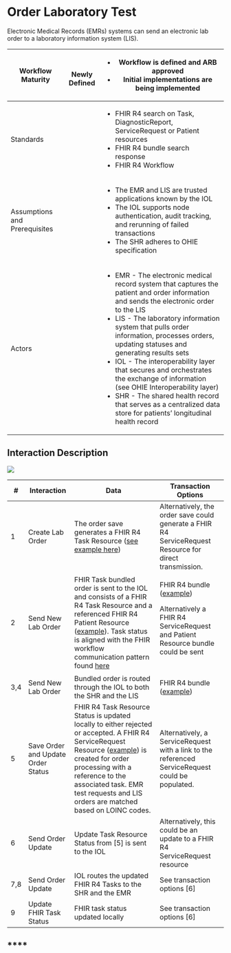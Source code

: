 # Order Laboratory Test

Electronic Medical Records (EMRs) systems can send an electronic lab order to a laboratory information system (LIS).

| **Workflow Maturity**         | <p><img src="https://lh6.googleusercontent.com/Kxkqfa92YGW3mIOmWio0Twi4YLMA92z6mL1MuFzkx4AWS5CX5zbzWid5z4p2W-e6O66llKpaU0r6lzwyXfhbIiWmkVEuPDy6stX5x5L8uC2DkEXs6qUFX-7xxXTlb9hbkg" alt=""></p><p><strong>Newly Defined</strong></p> | <p></p><ul><li><strong>Workflow is defined and ARB approved</strong></li><li><strong>Initial implementations are being implemented</strong></li></ul>                                                                                                                                                                                                                                                                                                                                                                                                                    |
| ----------------------------- | ----------------------------------------------------------------------------------------------------------------------------------------------------------------------------------------------------------------------------------- | ------------------------------------------------------------------------------------------------------------------------------------------------------------------------------------------------------------------------------------------------------------------------------------------------------------------------------------------------------------------------------------------------------------------------------------------------------------------------------------------------------------------------------------------------------------------------ |
| Standards                     |                                                                                                                                                                                                                                     | <p></p><ul><li>FHIR R4 search on Task, DiagnosticReport, ServiceRequest or Patient resources</li><li>FHIR R4 bundle search response</li><li>FHIR R4 Workflow</li></ul>                                                                                                                                                                                                                                                                                                                                                                                                   |
| Assumptions and Prerequisites |                                                                                                                                                                                                                                     | <p></p><ul><li>The EMR and LIS are trusted applications known by the IOL </li><li>The IOL supports node authentication, audit tracking, and rerunning of failed transactions</li><li>The SHR adheres to OHIE specification</li></ul>                                                                                                                                                                                                                                                                                                                                     |
| Actors                        |                                                                                                                                                                                                                                     | <p></p><ul><li>EMR - The electronic medical record system that captures the patient and order information and sends the electronic order to the LIS</li><li>LIS - The laboratory information system that pulls order information, processes orders, updating statuses and generating results sets</li><li>IOL - The interoperability layer that secures and orchestrates the exchange of information (see OHIE Interoperability layer)</li><li>SHR - The shared health record that serves as a centralized data store for patients’ longitudinal health record</li></ul> |

## **Interaction Description**&#x20;

![](https://lh6.googleusercontent.com/rmStLcHds3HOuCnVpcLYt6-3RIRWbR2jCa-s7jsKWQnvcdXo37rxEM23xYKsid4Qz6lVa2A2t2rZ\_9742sX\_mVGAQ5htfn9BYVcCRV0-06PPx--UAi6iXcx1Mr7blm6fqQ)

| **#** | Interaction                        | Data                                                                                                                                                                                                                                                                                                                                                                                                                | Transaction Options                                                                                                                                                                                                                                                  |
| ----- | ---------------------------------- | ------------------------------------------------------------------------------------------------------------------------------------------------------------------------------------------------------------------------------------------------------------------------------------------------------------------------------------------------------------------------------------------------------------------- | -------------------------------------------------------------------------------------------------------------------------------------------------------------------------------------------------------------------------------------------------------------------- |
| 1     | Create Lab Order                   | The order save generates a FHIR R4 Task Resource ([see example here](https://docs.google.com/document/d/10cEBED1abA2s8LWFzLDWldv4j25pByQF8K2oZfhHB24/edit?ts=5f245ba3#heading=h.xk6hg1i1g2xp))                                                                                                                                                                                                                      | Alternatively, the order save could generate a FHIR R4 ServiceRequest Resource for direct transmission.                                                                                                                                                              |
| 2     | Send New Lab Order                 | FHIR Task bundled order is sent to the IOL and consists of a FHIR R4 Task Resource and a referenced FHIR R4 Patient Resource ([example](https://docs.google.com/document/d/10cEBED1abA2s8LWFzLDWldv4j25pByQF8K2oZfhHB24/edit?ts=5f245ba3#heading=h.j3gsupx1n06l)). Task status is aligned with the FHIR workflow communication pattern found [here](https://www.hl7.org/fhir/workflow-communications.html#12.6.2.1) | <p>FHIR R4 bundle (<a href="https://docs.google.com/document/d/10cEBED1abA2s8LWFzLDWldv4j25pByQF8K2oZfhHB24/edit?ts=5f245ba3#heading=h.jhmys02ttr9r">example</a>)</p><p>Alternatively a FHIR R4 ServiceRequest and Patient Resource bundle could be sent<br><br></p> |
| 3,4   | Send New Lab Order                 | Bundled order is routed through the IOL to both the SHR and the LIS                                                                                                                                                                                                                                                                                                                                                 | FHIR R4 bundle ([example](https://docs.google.com/document/d/10cEBED1abA2s8LWFzLDWldv4j25pByQF8K2oZfhHB24/edit?ts=5f245ba3#heading=h.jhmys02ttr9r))                                                                                                                  |
| 5     | Save Order and Update Order Status | FHIR R4 Task Resource Status is updated locally to either rejected or accepted. A FHIR R4 ServiceRequest Resource ([example](https://docs.google.com/document/d/10cEBED1abA2s8LWFzLDWldv4j25pByQF8K2oZfhHB24/edit?ts=5f245ba3#heading=h.dq3fj8djmi9i)) is created for order processing with a reference to the associated task. EMR test requests and LIS orders are matched based on LOINC codes.                  | Alternatively, a ServiceRequest with a link to the referenced ServiceRequest could be populated.                                                                                                                                                                     |
| 6     | Send Order Update                  | Update Task Resource Status from \[5]   is sent to the IOL                                                                                                                                                                                                                                                                                                                                                          | Alternatively, this could be an update to a FHIR R4 ServiceRequest resource                                                                                                                                                                                          |
| 7,8   | Send Order Update                  | IOL routes the updated FHIR R4 Tasks to the SHR and the EMR                                                                                                                                                                                                                                                                                                                                                         | See transaction options \[6]                                                                                                                                                                                                                                         |
| 9     | Update FHIR Task Status            | FHIR task status updated locally                                                                                                                                                                                                                                                                                                                                                                                    | See transaction options \[6]                                                                                                                                                                                                                                         |

## ****

